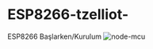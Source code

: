 # ESP8266-tzelliot-
ESP8266 Başlarken/Kurulum
![node-mcu](https://user-images.githubusercontent.com/36787074/53698703-71f7f900-3df1-11e9-97d8-1d5532a986d7.jpg)
